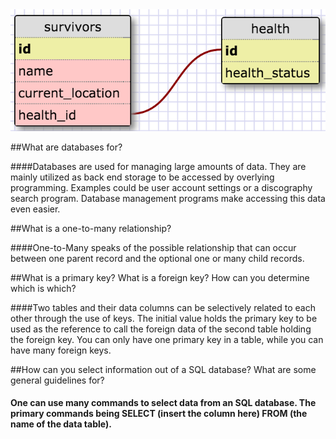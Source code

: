 <img src = "WWW_SQL_Designer.png">

##What are databases for?

####Databases are used for managing large amounts of data. They are mainly utilized as back end storage to be accessed by overlying programming.  Examples could be user account settings or a discography search program. Database management programs make accessing this data even easier.

##What is a one-to-many relationship?

####One-to-Many speaks of the possible relationship that can occur between one parent record and the optional one or many child records.

##What is a primary key? What is a foreign key? How can you determine which is which?

####Two tables and their data columns can be selectively related to each other through the use of keys. The initial value holds the primary key to be used as the reference to call the foreign data of the second table holding the foreign key. You can only have one primary key in a table, while you can have many foreign keys.

##How can you select information out of a SQL database? What are some general guidelines for?

#### One can use many commands to select data from an SQL database. The primary commands being SELECT (insert the column here) FROM (the name of the data table).